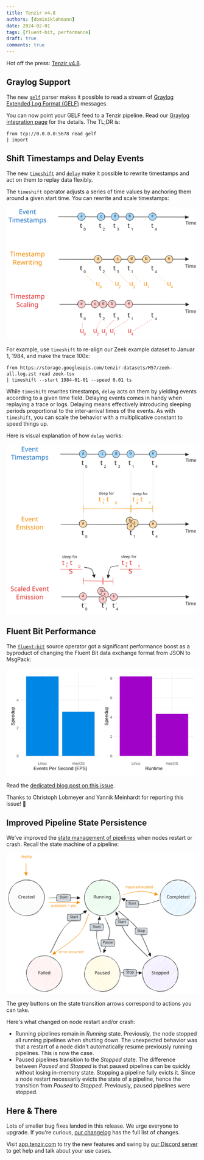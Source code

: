 ```yaml
---
title: Tenzir v4.8
authors: [dominiklohmann]
date: 2024-02-01
tags: [fluent-bit, performance]
draft: true
comments: true
---
```


Hot off the press: [Tenzir
v4.8](https://github.com/tenzir/tenzir/releases/tag/v4.8.0).

<!--![Tenzir v4.8](tenzir-v4.8.excalidraw.svg)-->

<!-- truncate -->

## Graylog Support

The new [`gelf`](/next/formats/gelf) parser makes it possible to read a stream
of [Graylog Extended Log Format
(GELF)](https://go2docs.graylog.org/5-0/getting_in_log_data/gelf.html) messages.

You can now point your GELF feed to a Tenzir pipeline. Read our [Graylog
integration page](/next/integrations/graylog) for the details. The TL;DR is:

```
from tcp://0.0.0.0:5678 read gelf
| import
```

## Shift Timestamps and Delay Events

The new [`timeshift`](/next/operators/timeshift) and
[`delay`](/next/operators/timeshift) make it possible to rewrite timestamps and
act on them to replay data flexibly.

The `timeshift` operator adjusts a series of time values by anchoring them
around a given start time. You can rewrite and scale timestamps:

![timeshift](timeshift.excalidraw.svg)

For example, use `timeshift` to re-align our Zeek example dataset to Januar 1,
1984, and make the trace 100x:

```
from https://storage.googleapis.com/tenzir-datasets/M57/zeek-all.log.zst read zeek-tsv
| timeshift --start 1984-01-01 --speed 0.01 ts
```

While `timeshift` rewrites timestamps, `delay` acts on them by yielding events
according to a given time field. Delaying events comes in handy when replaying a
trace or logs. Delaying means effectively introducing sleeping periods
proportional to the inter-arrival times of the events. As with `timeshift`, you
can scale the behavior with a multiplicative constant to speed things up.

Here is visual explanation of how `delay` works:

![delay](delay.excalidraw.svg)

## Fluent Bit Performance

The [`fluent-bit`](/operators/fluent-bit) source operator got a significant
performance boost as a byproduct of changing the Fluent Bit data exchange format
from JSON to MsgPack:

![Fluent Bit Performance](fluent-bit-speedup.svg)

Read the [dedicated blog post on this
issue](/blog/switching-fluentbit-from-json-to-msgpack).

Thanks to Christoph Lobmeyer and Yannik Meinhardt for reporting this issue! 🙏

## Improved Pipeline State Persistence

We've improved the [state management of
pipelines](/next/user-guides/manage-a-pipeline) when nodes restart or crash.
Recall the state machine of a pipeline:

![Pipeline States](pipeline-states.excalidraw.svg)

The grey buttons on the state transition arrows correspond to actions you can
take.

Here's what changed on node restart and/or crash:

- Running pipelines remain in *Running* state. Previously, the node stopped all
  running pipelines when shutting down. The unexpected behavior was that a
  restart of a node didn't automatically resume previously running pipelines.
  This is now the case.
- Paused pipelines transition to the *Stopped* state. The difference between
  *Paused* and *Stopped* is that paused pipelines can be quickly without losing
  in-memory state. Stopping a pipeline fully evicts it. Since a node restart
  necessarily evicts the state of a pipeline, hence the transition from *Paused*
  to *Stopped*. Previously, paused pipelines were stopped.

## Here & There

Lots of smaller bug fixes landed in this release. We urge everyone to upgrade.
If you're curious, [our changelog](/changelog#v480) has the full list of
changes.

Visit [app.tenzir.com](https://app.tenzir.com) to try the new
features and swing by [our Discord server](/discord) to get help and talk about
your use cases.
